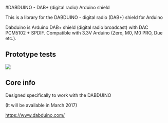#DABDUINO - DAB+ (digital radio) Arduino shield

This is a library for the DABDUINO - digital radio (DAB+) shield for Arduino

Dabduino is Arduino DAB+ shield (digital radio broadcast) with DAC PCM5102 + SPDIF. Compatible with 3.3V Arduino (Zero, M0, M0 PRO, Due etc.).

## Prototype tests
[<img src="https://img.youtube.com/vi/LBgsKTtB7Bs/0.jpg">](https://www.youtube.com/watch?v=LBgsKTtB7Bs)


## Core info
Designed specifically to work with the DABDUINO

(It will be available in March 2017)

https://www.dabduino.com/
